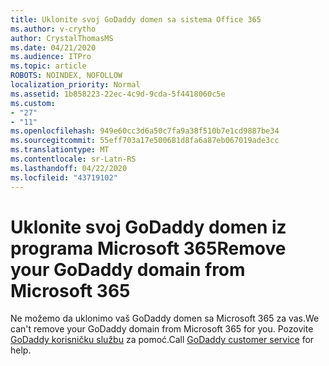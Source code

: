 ```yaml
---
title: Uklonite svoj GoDaddy domen sa sistema Office 365
ms.author: v-crytho
author: CrystalThomasMS
ms.date: 04/21/2020
ms.audience: ITPro
ms.topic: article
ROBOTS: NOINDEX, NOFOLLOW
localization_priority: Normal
ms.assetid: 1b858223-22ec-4c9d-9cda-5f4418060c5e
ms.custom:
- "27"
- "11"
ms.openlocfilehash: 949e60cc3d6a50c7fa9a38f510b7e1cd9887be34
ms.sourcegitcommit: 55eff703a17e500681d8fa6a87eb067019ade3cc
ms.translationtype: MT
ms.contentlocale: sr-Latn-RS
ms.lasthandoff: 04/22/2020
ms.locfileid: "43719102"
---
```

# <a name="remove-your-godaddy-domain-from-microsoft-365"></a><span data-ttu-id="f804c-102">Uklonite svoj GoDaddy domen iz programa Microsoft 365</span><span class="sxs-lookup"><span data-stu-id="f804c-102">Remove your GoDaddy domain from Microsoft 365</span></span>

<span data-ttu-id="f804c-103">Ne možemo da uklonimo vaš GoDaddy domen sa Microsoft 365 za vas.</span><span class="sxs-lookup"><span data-stu-id="f804c-103">We can't remove your GoDaddy domain from Microsoft 365 for you.</span></span> <span data-ttu-id="f804c-104">Pozovite [GoDaddy korisničku službu](https://aka.ms/contact-godaddy) za pomoć.</span><span class="sxs-lookup"><span data-stu-id="f804c-104">Call [GoDaddy customer service](https://aka.ms/contact-godaddy) for help.</span></span>
  